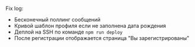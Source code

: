 
Fix log:
 - Бесконечный поллинг сообщений
 - Кривой шаблон профиля если не заполнена дата рождения
 - Деплой на SSH по команде `npm run deploy`
 - После регистрации отображается страница "Вы зарегистрированы"
